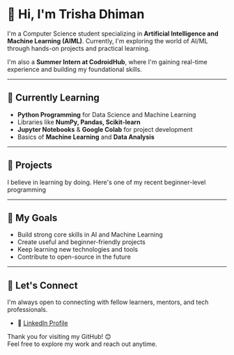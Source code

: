 # 👋 Hi, I'm Trisha Dhiman

I'm a Computer Science student specializing in **Artificial Intelligence and Machine Learning (AIML)**. Currently, I'm exploring the world of AI/ML through hands-on projects and practical learning.

I'm also a **Summer Intern at CodroidHub**, where I'm gaining real-time experience and building my foundational skills.

---

## 🌱 Currently Learning

- **Python Programming** for Data Science and Machine Learning
- Libraries like **NumPy, Pandas, Scikit-learn**
- **Jupyter Notebooks** & **Google Colab** for project development
- Basics of **Machine Learning** and **Data Analysis**

---

## 🧠 Projects

I believe in learning by doing. Here's one of my recent beginner-level programming

---

## 🎯 My Goals

- Build strong core skills in AI and Machine Learning  
- Create useful and beginner-friendly projects  
- Keep learning new technologies and tools  
- Contribute to open-source in the future

---

## 🤝 Let's Connect

I'm always open to connecting with fellow learners, mentors, and tech professionals.

- 🔗 [LinkedIn Profile](www.linkedin.com/in/trisha-dhiman-b272b3378)

Thank you for visiting my GitHub! 😊  
Feel free to explore my work and reach out anytime.


